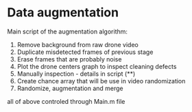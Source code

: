 # Data augmentation

Main script of the augmentation algorithm:           
  1. Remove background from raw drone video              
  2. Duplicate misdetected frames of previous stage                  
  3. Erase frames that are probably noise              
  4. Plot the drone centers graph to inspect cleaning defects
  5. Manually inspection - details in script (**)  
  6. Create chance array that will be use in video randomization 
  7. Randomize, augmentation and merge 
  
  all of above controled through Main.m file
